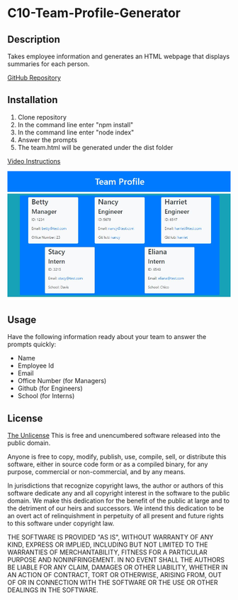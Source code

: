 # C10-Team-Profile-Generator

## Description

Takes employee information and generates an HTML webpage that displays summaries for each person.

[GitHub Repository](https://github.com/claire-sky/C10-Team-Profile-Generator)

## Installation

1. Clone repository
2. In the command line enter "npm install"
3. In the command line enter "node index"
4. Answer the prompts
5. The team.html will be generated under the dist folder

[Video Instructions](https://watch.screencastify.com/v/GCOmcXdjWfiYe4DxoBgZ)

![Team Profile](./src/team-profile.JPG)

## Usage 

Have the following information ready about your team to answer the prompts quickly:
* Name
* Employee Id
* Email
* Office Number (for Managers)
* Github (for Engineers)
* School (for Interns)

## License
[The Unlicense](https://spdx.org/licenses/Unlicense.html)
This is free and unencumbered software released into the public domain.

Anyone is free to copy, modify, publish, use, compile, sell, or distribute this software, either in source code form or as a compiled binary, for any purpose, commercial or non-commercial, and by any means.

In jurisdictions that recognize copyright laws, the author or authors of this software dedicate any and all copyright interest in the software to the public domain. We make this dedication for the benefit of the public at large and to the detriment of our heirs and successors. We intend this dedication to be an overt act of relinquishment in perpetuity of all present and future rights to this software under copyright law.

THE SOFTWARE IS PROVIDED "AS IS", WITHOUT WARRANTY OF ANY KIND, EXPRESS OR IMPLIED, INCLUDING BUT NOT LIMITED TO THE WARRANTIES OF MERCHANTABILITY, FITNESS FOR A PARTICULAR PURPOSE AND NONINFRINGEMENT. IN NO EVENT SHALL THE AUTHORS BE LIABLE FOR ANY CLAIM, DAMAGES OR OTHER LIABILITY, WHETHER IN AN ACTION OF CONTRACT, TORT OR OTHERWISE, ARISING FROM, OUT OF OR IN CONNECTION WITH THE SOFTWARE OR THE USE OR OTHER DEALINGS IN THE SOFTWARE.